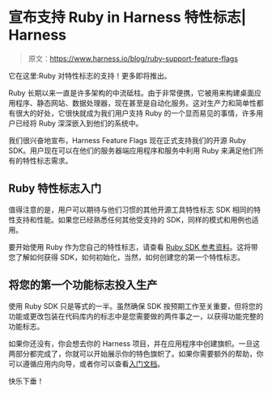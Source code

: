 # 宣布支持 Ruby in Harness 特性标志| Harness

> 原文：<https://www.harness.io/blog/ruby-support-feature-flags>

它在这里:Ruby 对特性标志的支持！更多即将推出。

Ruby 长期以来一直是许多架构的中流砥柱。由于非常便携，它被用来构建桌面应用程序、静态网站、数据处理器，现在甚至是自动化服务。这对生产力和简单性都有很大的好处，它很快就成为我们用户支持 Ruby 的一个显而易见的事情，许多用户已经将 Ruby 深深嵌入到他们的系统中。

我们很兴奋地宣布，Harness Feature Flags 现在正式支持我们的开源 Ruby SDK。用户现在可以在他们的服务器端应用程序和服务中利用 Ruby 来满足他们所有的特性标志需求。

## Ruby 特性标志入门

值得注意的是，用户可以期待与他们习惯的其他开源工具特性标志 SDK 相同的特性支持和性能。如果您已经熟悉任何其他受支持的 SDK，同样的模式和用例也适用。

要开始使用 Ruby 作为您自己的特性标志，请查看 [Ruby SDK 参考资料](https://ngdocs.harness.io/article/uora4f0f22-ruby-sdk-reference)。这将带您了解如何获得 SDK，如何初始化，当然，如何创建您的第一个特性标志。

## 将您的第一个功能标志投入生产

使用 Ruby SDK 只是等式的一半。虽然确保 SDK 按预期工作至关重要，但将您的功能或更改包装在代码库内的标志中是您需要做的两件事之一，以获得功能完整的功能标志。

如果你还没有，你会想去你的 Harness 项目，并在应用程序中创建旗帜。一旦这两部分都完成了，你就可以开始展示你的特色旗帜了。如果你需要额外的帮助，你可以遵循应用内向导，或者你可以查看[入门文档](https://ngdocs.harness.io/article/0a2u2ppp8s-getting-started-with-continuous-features)。

快乐下垂！